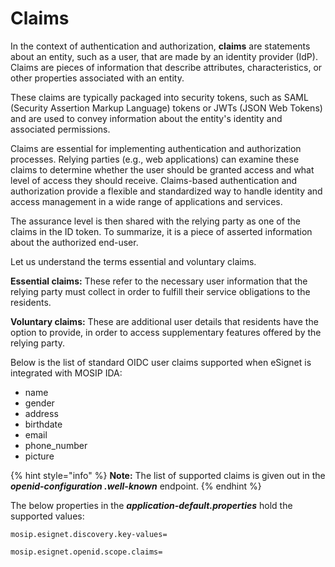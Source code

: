 # Claims

In the context of authentication and authorization, **claims** are statements about an entity, such as a user, that are made by an identity provider (IdP). Claims are pieces of information that describe attributes, characteristics, or other properties associated with an entity.

These claims are typically packaged into security tokens, such as SAML (Security Assertion Markup Language) tokens or JWTs (JSON Web Tokens) and are used to convey information about the entity's identity and associated permissions.

Claims are essential for implementing authentication and authorization processes. Relying parties (e.g., web applications) can examine these claims to determine whether the user should be granted access and what level of access they should receive. Claims-based authentication and authorization provide a flexible and standardized way to handle identity and access management in a wide range of applications and services.

The assurance level is then shared with the relying party as one of the claims in the ID token. To summarize, it is a piece of asserted information about the authorized end-user.

Let us understand the terms essential and voluntary claims.

**Essential claims:** These refer to the necessary user information that the relying party must collect in order to fulfill their service obligations to the residents.

**Voluntary claims:** These are additional user details that residents have the option to provide, in order to access supplementary features offered by the relying party.

Below is the list of standard OIDC user claims supported when eSignet is integrated with MOSIP IDA:

* name
* gender
* address
* birthdate
* email
* phone\_number
* picture

{% hint style="info" %}
**Note:** The list of supported claims is given out in the _**openid-configuration .well-known**_ endpoint.
{% endhint %}

The below properties in the _**application-default.properties**_ hold the supported values:

```properties
mosip.esignet.discovery.key-values=

mosip.esignet.openid.scope.claims=
```
